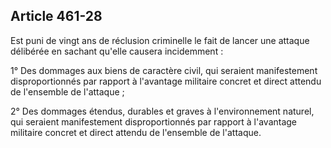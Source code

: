 Article 461-28
----
Est puni de vingt ans de réclusion criminelle le fait de lancer une attaque
délibérée en sachant qu'elle causera incidemment :

1° Des dommages aux biens de caractère civil, qui seraient manifestement
disproportionnés par rapport à l'avantage militaire concret et direct attendu de
l'ensemble de l'attaque ;

2° Des dommages étendus, durables et graves à l'environnement naturel, qui
seraient manifestement disproportionnés par rapport à l'avantage militaire
concret et direct attendu de l'ensemble de l'attaque.
